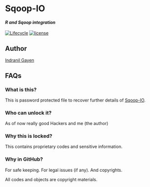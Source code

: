 # **Sqoop-IO**

#### *R and Sqoop integration*

<!-- badges: start -->

[![Lifecycle](https://img.shields.io/badge/lifecycle-maturing-blue.svg?style=flat-square)](https://www.tidyverse.org/lifecycle/#maturing)
[![license](https://img.shields.io/github/license/mashape/apistatus.svg)](https://raw.githubusercontent.com/bedantaguru/Sqoop-IO-Secure/master/LICENSE.md)

<!-- badges: end -->

## Author

[Indranil Gayen](https://orcid.org/0000-0003-0197-1944)


## FAQs

### What is this?

This is password protected file to recover further details of [Sqoop-IO](https://github.com/bedantaguru/Sqoop-IO).

### Who can unlock it?

As of now really good Hackers and me (the author)

### Why this is locked?

This contains proprietary codes and sensitive information. 

### Why in GitHub?

For safe keeping. For legal issues (if any). And copyrights.

All codes and objects are copyright materials.
